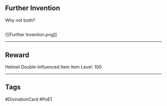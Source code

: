 ## Further Invention
Why not both?
## 
![[Further Invention.png]]

---
## Reward
Helmet
Double-Influenced Item
Item Level: 100

---
## Tags
#DivinationCard
#PoE1